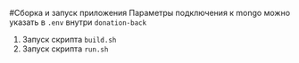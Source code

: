 #Сборка и запуск приложения
Параметры подключения к mongo можно указать в `.env` внутри `donation-back`
1. Запуск скрипта `build.sh`
2. Запуск скрипта `run.sh`
